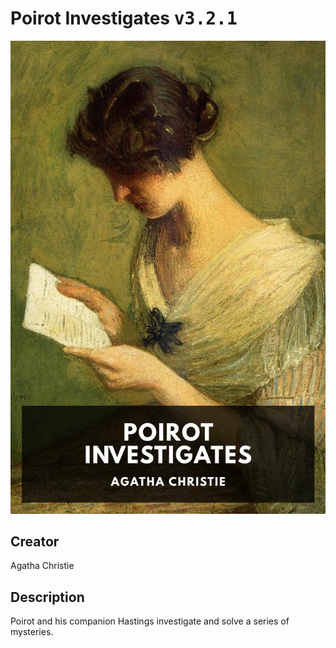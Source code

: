 
# Poirot Investigates <kbd>v3.2.1</kbd>

<center>
  <img src="./cover-1024.jpg"/>
</center>

## Creator
Agatha Christie

## Description
Poirot and his companion Hastings investigate and solve a series of mysteries.
